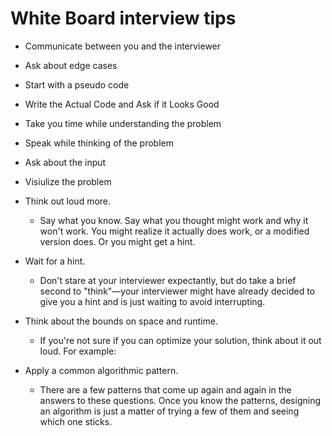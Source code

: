 # White Board interview tips
- Communicate between you and the interviewer
- Ask about edge cases
- Start with a pseudo code 
- Write the Actual Code and Ask if it Looks Good
- Take you time while understanding the problem
- Speak while thinking of the problem
- Ask about the input
- Visiulize the problem 
- Think out loud more. 
    - Say what you know. Say what you thought might work and why it won't work. You might realize it actually does work, or a modified version does. Or you might get a hint.

- Wait for a hint. 
    - Don't stare at your interviewer expectantly, but do take a brief second to "think"—your interviewer might have already decided to give you a hint and is just waiting to avoid interrupting.

- Think about the bounds on space and runtime. 
    - If you're not sure if you can optimize your solution, think about it out loud. For example:

- Apply a common algorithmic pattern. 
    - There are a few patterns that come up again and again in the answers to these questions. Once you know the patterns, designing an algorithm is just a matter of trying a few of them and seeing which one sticks.